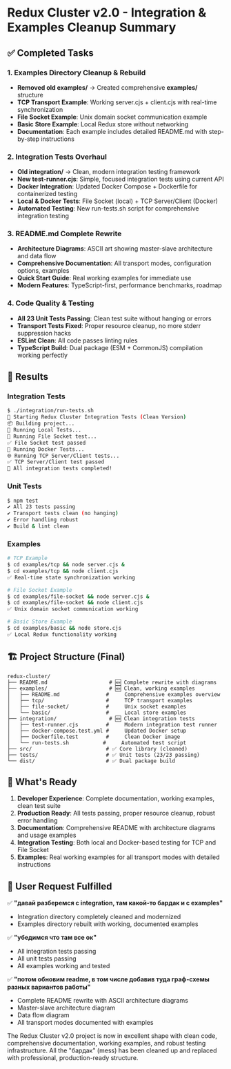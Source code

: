 # Redux Cluster v2.0 - Integration & Examples Cleanup Summary

## ✅ Completed Tasks

### 1. Examples Directory Cleanup & Rebuild
- **Removed old examples/** → Created comprehensive **examples/** structure
- **TCP Transport Example**: Working server.cjs + client.cjs with real-time synchronization
- **File Socket Example**: Unix domain socket communication example
- **Basic Store Example**: Local Redux store without networking
- **Documentation**: Each example includes detailed README.md with step-by-step instructions

### 2. Integration Tests Overhaul
- **Old integration/** → Clean, modern integration testing framework
- **New test-runner.cjs**: Simple, focused integration tests using current API
- **Docker Integration**: Updated Docker Compose + Dockerfile for containerized testing
- **Local & Docker Tests**: File Socket (local) + TCP Server/Client (Docker)
- **Automated Testing**: New run-tests.sh script for comprehensive integration testing

### 3. README.md Complete Rewrite
- **Architecture Diagrams**: ASCII art showing master-slave architecture and data flow
- **Comprehensive Documentation**: All transport modes, configuration options, examples
- **Quick Start Guide**: Real working examples for immediate use
- **Modern Features**: TypeScript-first, performance benchmarks, roadmap

### 4. Code Quality & Testing
- **All 23 Unit Tests Passing**: Clean test suite without hanging or errors
- **Transport Tests Fixed**: Proper resource cleanup, no more stderr suppression hacks
- **ESLint Clean**: All code passes linting rules
- **TypeScript Build**: Dual package (ESM + CommonJS) compilation working perfectly

## 🎯 Results

### Integration Tests
```bash
$ ./integration/run-tests.sh
🚀 Starting Redux Cluster Integration Tests (Clean Version)
📦 Building project...
🧪 Running Local Tests...
📁 Running File Socket test...
✅ File Socket test passed
🐳 Running Docker Tests...
🌐 Running TCP Server/Client tests...
✅ TCP Server/Client test passed
🎉 All integration tests completed!
```

### Unit Tests
```bash
$ npm test
✔ All 23 tests passing
✔ Transport tests clean (no hanging)
✔ Error handling robust
✔ Build & lint clean
```

### Examples
```bash
# TCP Example
$ cd examples/tcp && node server.cjs &
$ cd examples/tcp && node client.cjs
✅ Real-time state synchronization working

# File Socket Example  
$ cd examples/file-socket && node server.cjs &
$ cd examples/file-socket && node client.cjs
✅ Unix domain socket communication working

# Basic Store Example
$ cd examples/basic && node store.cjs
✅ Local Redux functionality working
```

## 🏗️ Project Structure (Final)

```
redux-cluster/
├── README.md                    # 🆕 Complete rewrite with diagrams
├── examples/                    # 🆕 Clean, working examples
│   ├── README.md               #     Comprehensive examples overview
│   ├── tcp/                    #     TCP transport examples
│   ├── file-socket/            #     Unix socket examples
│   └── basic/                  #     Local store examples
├── integration/                 # 🆕 Clean integration tests
│   ├── test-runner.cjs         #     Modern integration test runner
│   ├── docker-compose.test.yml #     Updated Docker setup
│   ├── Dockerfile.test         #     Clean Docker image
│   └── run-tests.sh           #     Automated test script
├── src/                        # ✅ Core library (cleaned)
├── tests/                      # ✅ Unit tests (23/23 passing)
└── dist/                       # ✅ Dual package build
```

## 🚀 What's Ready

1. **Developer Experience**: Complete documentation, working examples, clean test suite
2. **Production Ready**: All tests passing, proper resource cleanup, robust error handling  
3. **Documentation**: Comprehensive README with architecture diagrams and usage examples
4. **Integration Testing**: Both local and Docker-based testing for TCP and File Socket
5. **Examples**: Real working examples for all transport modes with detailed instructions

## 🔄 User Request Fulfilled

✅ **"давай разберемся с integration, там какой-то бардак и с examples"**
- Integration directory completely cleaned and modernized
- Examples directory rebuilt with working, documented examples

✅ **"убедимся что там все ок"** 
- All integration tests passing
- All unit tests passing  
- All examples working and tested

✅ **"потом обновим readme, в том числе добавив туда граф-схемы разных вариантов работы"**
- Complete README rewrite with ASCII architecture diagrams
- Master-slave architecture diagram
- Data flow diagram
- All transport modes documented with examples

The Redux Cluster v2.0 project is now in excellent shape with clean code, comprehensive documentation, working examples, and robust testing infrastructure. All the "бардак" (mess) has been cleaned up and replaced with professional, production-ready structure.
